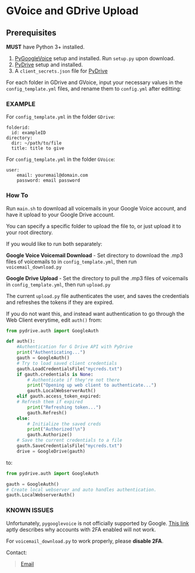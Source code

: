 # GVoice and GDrive Upload

## Prerequisites

**MUST** have Python 3+ installed.

1. [PyGoogleVoice](https://github.com/pettazz/pygooglevoice) setup and installed. Run `setup.py` upon download.
2. [PyDrive](https://pypi.org/project/PyDrive/) setup and installed.
3. A `client_secrets.json` file for [PyDrive](https://pythonhosted.org/PyDrive/quickstart.html)

For each folder in GDrive and GVoice, input your necessary values in the `config_template.yml` files, and rename them to `config.yml` after editting:

### EXAMPLE

For `config_template.yml` in the folder `GDrive`:
```
folderid:
  id: exampleID
directory:
  dir: ~/path/to/file
  title: title to give
```

For `config_template.yml` in the folder `GVoice`:
```
user:
    email: youremail@domain.com
    password: email password
```

### How To

Run `main.sh` to download all voicemails in your Google Voice account, and have it upload to your Google Drive account.

You can specify a specific folder to upload the file to, or just upload it to your root directory.

If you would like to run both separately:

**Google Voice Voicemail Download** - Set directory to download the .mp3 files of voicemails to in `config_template.yml`, then run `voicemail_download.py`

**Google Drive Upload** - Set the directory to pull the .mp3 files of voicemails in `config_template.yml`, then run `upload.py`

The current `upload.py` file authenticates the user, and saves the credentials and refreshes the tokens if they are expired.

If you do not want this, and instead want authentication to go through the Web Client everytime, edit `auth()` from:

```python
from pydrive.auth import GoogleAuth

def auth():
    #Authentication for G Drive API with PyDrive
    print("Authenticating...")
    gauth = GoogleAuth()
    # Try to load saved client credentials
    gauth.LoadCredentialsFile("mycreds.txt")
    if gauth.credentials is None:
        # Authenticate if they're not there
        print("Opening up web client to authenticate...")
        gauth.LocalWebserverAuth()
    elif gauth.access_token_expired:
    # Refresh them if expired
        print("Refreshing token...")
        gauth.Refresh()
    else:
        # Initialize the saved creds
        print("Authorized!\n")
        gauth.Authorize()
    # Save the current credentials to a file
    gauth.SaveCredentialsFile("mycreds.txt")
    drive = GoogleDrive(gauth)
```

to:

```python
from pydrive.auth import GoogleAuth

gauth = GoogleAuth()
# Create local webserver and auto handles authentication.
gauth.LocalWebserverAuth()
```

### KNOWN ISSUES

Unfortunately, `pygooglevoice` is not officially supported by Google. [This link](https://github.com/pettazz/pygooglevoice/pull/40) aptly describes why accounts with 2FA enabled will not work.

For `voicemail_download.py` to work properly, please **disable 2FA**.

Contact:
>[Email](joeywu99@gmail.com)
